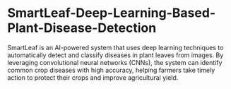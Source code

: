 # SmartLeaf-Deep-Learning-Based-Plant-Disease-Detection
SmartLeaf is an AI-powered system that uses deep learning techniques to automatically detect and classify diseases in plant leaves from images. By leveraging convolutional neural networks (CNNs), the system can identify common crop diseases with high accuracy, helping farmers take timely action to protect their crops and improve agricultural yield.

